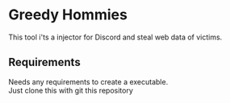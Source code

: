 # Greedy Hommies
This tool i'ts a injector for Discord and steal web data of victims.

## Requirements
Needs any requirements to create a executable.  
Just clone this with git this repository 
